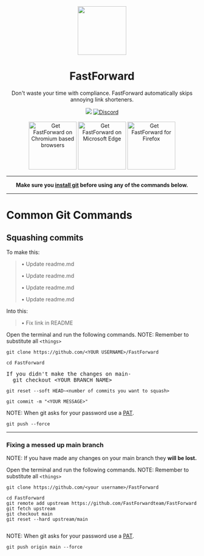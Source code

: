 <div align="center">
<img src="https://avatars.githubusercontent.com/u/88992224?s=200&v=4" width="128" />
<h1> FastForward </h1>
<p> Don't waste your time with compliance. FastForward automatically skips annoying link shorteners. </p>



[<img src="https://img.shields.io/github/actions/workflow/status/fastforwardteam/fastforward/main.yml?branch=main&label=Builds&style=for-the-badge" />](https://github.com/FastForwardTeam/FastForward/blob/main/.github/workflows/main.yml)
<a href="https://discord.gg/RSAf7b5njt" target="_blank"> <img alt="Discord" src="https://img.shields.io/discord/876622516607656006?label=Our%20Discord&logo=discord&style=for-the-badge"> </a>
<br> <br>
<a href="https://github.com/FastForwardTeam/FastForward#why-is-fastforward-no-longer-on-the-chrome-web-store"><img src="https://user-images.githubusercontent.com/585534/107280622-91a8ea80-6a26-11eb-8d07-77c548b28665.png" alt="Get FastForward on Chromium based browsers" width="126px"></a>
<a href="https://microsoftedge.microsoft.com/addons/detail/fastforward/ldcclmkclhomnpcnccgbgleikchbnecl"><img src="https://user-images.githubusercontent.com/585534/107280673-a5ece780-6a26-11eb-9cc7-9fa9f9f81180.png" alt="Get FastForward on Microsoft Edge" width="126px"></a>
<a href="https://addons.mozilla.org/firefox/addon/fastforwardteam/"><img src="https://user-images.githubusercontent.com/585534/107280546-7b9b2a00-6a26-11eb-8f9f-f95932f4bfec.png" alt="Get FastForward for Firefox" width="126px"></a> 

---

**Make sure you [install git](https://git-scm.com/downloads) before using any of the commands below.**

---
</div>

# Common Git Commands
## Squashing commits
To make this:

>• Update readme.md
>
>• Update readme.md
>
>• Update readme.md
>
>• Update readme.md

Into this: 

> • Fix link in README


Open the terminal and run the following commands. 
NOTE: Remember to substitute all `<things>`
```
git clone https://github.com/<YOUR USERNAME>/FastForward
```
```
cd FastForward
```

<pre>
If you didn't make the changes on main- 
  git checkout &lt;YOUR BRANCH NAME&gt;
</pre>

```
git reset --soft HEAD~<number of commits you want to squash>
```
```
git commit -m "<YOUR MESSAGE>"
```
NOTE: When git asks for your password use a [PAT](https://github.com/settings/tokens).
```
git push --force
```
---
### Fixing a messed up main branch
NOTE: If you have made any changes on your main branch they **will be lost.**

Open the terminal and run the following commands. 
NOTE: Remember to substitute all `<things>`
```
git clone https://github.com/<your username>/FastForward
```
```
cd FastForward
git remote add upstream https://github.com/FastForwardteam/FastForward
git fetch upstream
git checkout main
git reset --hard upstream/main 
 
```

NOTE: When git asks for your password use a [PAT](https://github.com/settings/tokens).
```
git push origin main --force 
```
